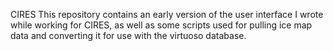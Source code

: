 CIRES
This repository contains an early version of the user interface I wrote while working for CIRES, as well as some scripts used for pulling ice map data and converting it for use with the virtuoso database.
